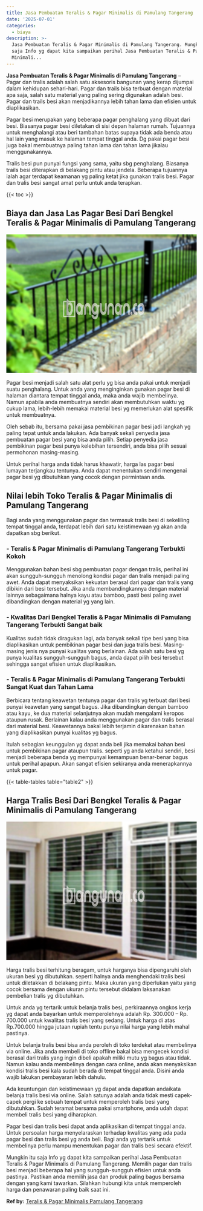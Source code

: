 ```yaml
---
title: Jasa Pembuatan Teralis & Pagar Minimalis di Pamulang Tangerang
date: '2025-07-01'
categories:
  - biaya
description: >-
  Jasa Pembuatan Teralis & Pagar Minimalis di Pamulang Tangerang. Mungkin itu
  saja Info yg dapat kita sampaikan perihal Jasa Pembuatan Teralis & Pagar
  Minimali...
---
```


**Jasa Pembuatan Teralis & Pagar Minimalis di Pamulang Tangerang** – Pagar dan tralis adalah salah satu aksesoris bangunan yang kerap dijumpai dalam kehidupan sehari-hari. Pagar dan trails bisa terbuat dengan material apa saja, salah satu material yang paling sering digunakan adalah besi. Pagar dan trails besi akan menjadikannya lebih tahan lama dan efisien untuk diaplikasikan.

Pagar besi merupakan yang beberapa pagar penghalang yang dibuat dari besi. Biasanya pagar besi diletakan di sisi depan halaman rumah. Tujuannya untuk menghalangi atau beri tambahan batas supaya tidak ada benda atau hal lain yang masuk ke halaman tempat tinggal anda. Dg pakai pagar besi juga bakal membuatnya paling tahan lama dan tahan lama jikalau menggunakannya.

Tralis besi pun punyai fungsi yang sama, yaitu sbg penghalang. Biasanya trails besi diterapkan di belakang pintu atau jendela. Beberapa tujuannya ialah agar terdapat keamanan yg paling ketat jika gunakan tralis besi. Pagar dan tralis besi sangat amat perlu untuk anda terapkan.

{{< toc >}}

## Biaya dan Jasa Las Pagar Besi Dari Bengkel Teralis & Pagar Minimalis di Pamulang Tangerang

![Jasa Pembuatan Teralis & Pagar Minimalis di Pamulang Tangerang](/images/pagar-minimalis-murah-35.png)

Pagar besi menjadi salah satu alat perlu yg bisa anda pakai untuk menjadi suatu penghalang. Untuk anda yang menginginkan gunakan pagar besi di halaman diantara tempat tinggal anda, maka anda wajib membelinya. Namun apabila anda membuatnya sendiri akan membutuhkan waktu yg cukup lama, lebih-lebih memakai material besi yg memerlukan alat spesifik untuk membuatnya.

Oleh sebab itu, bersama pakai jasa pembikinan pagar besi jadi langkah yg paling tepat untuk anda lakukan. Ada banyak sekali penyedia jasa pembuatan pagar besi yang bisa anda pilih. Setiap penyedia jasa pembikinan pagar besi punya kelebihan tersendiri, anda bisa pilih sesuai permohonan masing-masing.

Untuk perihal harga anda tidak harus khawatir, harga las pagar besi lumayan terjangkau tentunya. Anda dapat menentukan sendiri mengenai pagar besi yg dibutuhkan yang cocok dengan permintaan anda.

## Nilai lebih Toko Teralis & Pagar Minimalis di Pamulang Tangerang

Bagi anda yang menggunakan pagar dan termasuk tralis besi di sekeliling tempat tinggal anda, terdapat lebih dari satu keistimewaan yg akan anda dapatkan sbg berikut.

### \- Teralis & Pagar Minimalis di Pamulang Tangerang Terbukti Kokoh

Menggunakan bahan besi sbg pembuatan pagar dengan tralis, perihal ini akan sungguh-sungguh menolong kondisi pagar dan tralis menjadi paling awet. Anda dapat menyaksikan kekuatan berasal dari pagar dan tralis yang dibikin dari besi tersebut. Jika anda membandingkannya dengan material lainnya sebagaimana halnya kayu atau bamboo, pasti besi paling awet dibandingkan dengan material yg yang lain.

### \- Kwalitas Dari Bengkel Teralis & Pagar Minimalis di Pamulang Tangerang Terbukti Sangat baik

Kualitas sudah tidak diragukan lagi, ada banyak sekali tipe besi yang bisa diaplikasikan untuk pembikinan pagar besi dan juga tralis besi. Masing-masing jenis nya punyai kualitas yang berlainan. Ada salah satu besi yg punya kualitas sungguh-sungguh bagus, anda dapat pilih besi tersebut sehingga sangat efisien untuk diaplikasikan.

### \- Teralis & Pagar Minimalis di Pamulang Tangerang Terbukti Sangat Kuat dan Tahan Lama

Berbicara tentang keawetan tentunya pagar dan tralis yg terbuat dari besi punyai keawetan yang sangat bagus. Jika dibandingkan dengan bamboo atau kayu, ke dua material selanjutnya akan mudah mengalami keropos ataupun rusak. Berlainan kalau anda menggunakan pagar dan tralis berasal dari material besi. Keawetannya bakal lebih terjamin dikarenakan bahan yang diaplikasikan punyai kualitas yg bagus.

Itulah sebagian keunggulan yg dapat anda beli jika memakai bahan besi untuk pembikinan pagar ataupun tralis. seperti yg anda ketahui sendiri, besi menjadi beberapa benda yg mempunyai kemampuan benar-benar bagus untuk perihal apapun. Akan sangat efisien sekiranya anda menerapkannya untuk pagar.

{{< table-tables table="table2" >}}

## Harga Tralis Besi Dari Bengkel Teralis & Pagar Minimalis di Pamulang Tangerang

![Jasa Pembuatan Teralis & Pagar Minimalis di Pamulang Tangerang](/images/teralis-minimalis-murah-04.png)

Harga tralis besi terhitung beragam, untuk harganya bisa dipengaruhi oleh ukuran besi yg dibutuhkan. seperti halnya anda menghendaki tralis besi untuk diletakkan di belakang pintu. Maka ukuran yang diperlukan yaitu yang cocok bersama dengan ukuran pintu tersebut didalam laksanakan pembelian tralis yg dibutuhkan.

Untuk anda yg tertarik untuk belanja tralis besi, perkiraannya ongkos kerja yg dapat anda bayarkan untuk memperolehnya adalah Rp. 300.000 – Rp. 700.000 untuk kwalitas tralis besi yang sedang. Untuk harga di atas Rp.700.000 hingga jutaan rupiah tentu punya nilai harga yang lebih mahal pastinya.

Untuk belanja tralis besi bisa anda peroleh di toko terdekat atau membelinya via online. Jika anda membeli di toko offline bakal bisa mengecek kondisi berasal dari tralis yang ingin dibeli apakah miliki mutu yg bagus atau tidak. Namun kalau anda membelinya dengan cara online, anda akan menyaksikan kondisi tralis besi kala sudah berada di tempat tinggal anda. Disini anda wajib lakukan pembayaran lebih dahulu.

Ada keuntungan dan keistimewaan yg dapat anda dapatkan andaikata belanja tralis besi via online. Salah satunya adalah anda tidak mesti capek-capek pergi ke sebuah tempat untuk memperoleh tralis besi yang dibutuhkan. Sudah teramat bersama pakai smartphone, anda udah dapat membeli tralis besi yang diharapkan.

Pagar besi dan tralis besi dapat anda aplikasikan di tempat tinggal anda. Untuk persoalan harga menyelaraskan terhadap kwalitas yang ada pada pagar besi dan tralis besi yg anda beli. Bagi anda yg tertarik untuk membelinya perlu mampu menentukan pagar dan tralis besi secara efektif.

Mungkin itu saja Info yg dapat kita sampaikan perihal Jasa Pembuatan Teralis & Pagar Minimalis di Pamulang Tangerang. Memilih pagar dan tralis besi menjadi beberapa hal yang sungguh-sungguh efisien untuk anda pastinya. Pastikan anda memilih jasa dan produk paling bagus bersama dengan yang kami tawarkan. Silahkan hubungi kita untuk memperoleh harga dan penawaran paling baik saat ini.

**Ref by:** [Teralis & Pagar Minimalis Pamulang Tangerang](https://id.wikipedia.org/wiki/Teralis)
